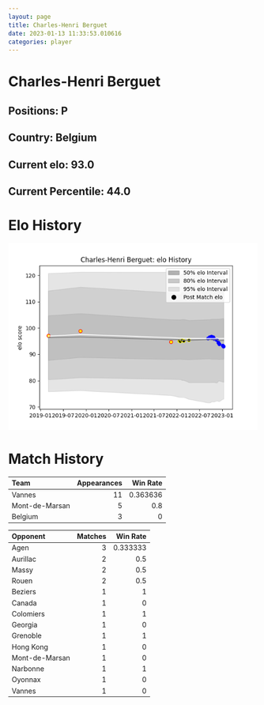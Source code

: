 ```yaml
---  
layout: page  
title: Charles-Henri Berguet  
date: 2023-01-13 11:33:53.010616  
categories: player  
---
```

# Charles-Henri Berguet

## Positions: P

## Country: Belgium

## Current elo: 93.0

## Current Percentile: 44.0

# Elo History


![elo history](history_Charles-HenriBerguet.png)
# Match History


| Team           |   Appearances |   Win Rate |
|:---------------|--------------:|-----------:|
| Vannes         |            11 |   0.363636 |
| Mont-de-Marsan |             5 |   0.8      |
| Belgium        |             3 |   0        |

| Opponent       |   Matches |   Win Rate |
|:---------------|----------:|-----------:|
| Agen           |         3 |   0.333333 |
| Aurillac       |         2 |   0.5      |
| Massy          |         2 |   0.5      |
| Rouen          |         2 |   0.5      |
| Beziers        |         1 |   1        |
| Canada         |         1 |   0        |
| Colomiers      |         1 |   1        |
| Georgia        |         1 |   0        |
| Grenoble       |         1 |   1        |
| Hong Kong      |         1 |   0        |
| Mont-de-Marsan |         1 |   0        |
| Narbonne       |         1 |   1        |
| Oyonnax        |         1 |   0        |
| Vannes         |         1 |   0        |